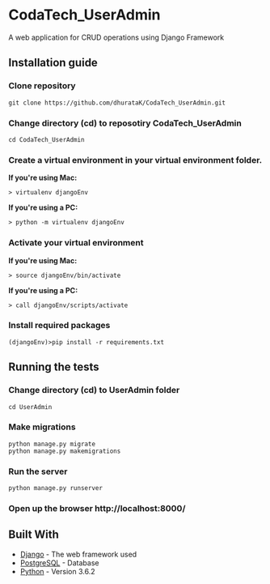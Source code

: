 # CodaTech_UserAdmin
A web application for CRUD operations using Django Framework

## Installation guide
### Clone repository
```
git clone https://github.com/dhurataK/CodaTech_UserAdmin.git
```
### Change directory (cd) to reposotiry CodaTech_UserAdmin
```
cd CodaTech_UserAdmin
```
### Create a virtual environment in your virtual environment folder.
**If you're using Mac:**
```
> virtualenv djangoEnv
```
**If you're using a PC:**
```
> python -m virtualenv djangoEnv
```
### Activate your virtual environment

**If you're using Mac:**
```
> source djangoEnv/bin/activate
```
**If you're using a PC:**
```
> call djangoEnv/scripts/activate
```
### Install required packages  
```
(djangoEnv)>pip install -r requirements.txt
```
## Running the tests

### Change directory (cd) to UserAdmin folder
```
cd UserAdmin
```
### Make migrations
```
python manage.py migrate
python manage.py makemigrations
```
### Run the server
```
python manage.py runserver  
```
### Open up the browser http://localhost:8000/
## Built With
* [Django](https://www.djangoproject.com/) - The web framework used
* [PostgreSQL](https://www.postgresql.org/) - Database
* [Python](https://www.python.org/) - Version 3.6.2
